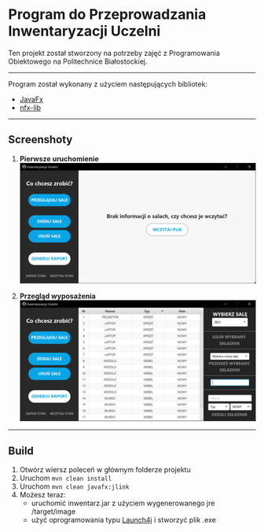 # Program do Przeprowadzania Inwentaryzacji Uczelni

Ten projekt został stworzony na potrzeby zajęć z Programowania Obiektowego na Politechnice Białostockiej.

---

Program został wykonany z użyciem następujących bibliotek:
- [JavaFx](https://openjfx.io/)
- [nfx-lib](https://github.com/xdsswar/nfx-lib)

---

## Screenshoty

1. **Pierwsze uruchomienie**
![alt text](screen1.png "Screen1")

2. **Przegląd wyposażenia**
![alt text](screen2.png "Screen2")

---

## Build

1. Otwórz wiersz poleceń w głównym folderze projektu
2. Uruchom ```mvn clean install```
3. Uruchom ```mvn clean javafx:jlink```
4. Możesz teraz:
    - uruchomić inwentarz.jar z użyciem wygenerowanego jre /target/image
    - użyć oprogramowania typu [Launch4j](https://launch4j.sourceforge.net/) i stworzyć plik .exe
